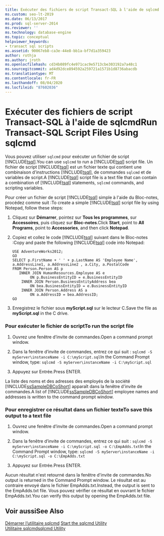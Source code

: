```yaml
---
title: Exécuter des fichiers de script Transact-SQL à l'aide de sqlcmd
ms.custom: seo-lt-2019
ms.date: 06/13/2017
ms.prod: sql-server-2014
ms.reviewer: ''
ms.technology: database-engine
ms.topic: conceptual
helpviewer_keywords:
- transact sql scripts
ms.assetid: 90067eb8-ca3e-44e8-bb1a-bf7d1a359423
author: rothja
ms.author: jroth
ms.openlocfilehash: cd34b089fc4e971cac9e5713cbe303192a7a48c1
ms.sourcegitcommit: ad4d92dce894592a259721a1571b1d8736abacdb
ms.translationtype: MT
ms.contentlocale: fr-FR
ms.lasthandoff: 08/04/2020
ms.locfileid: "87602036"
---
```

# <a name="run-transact-sql-script-files-using-sqlcmd"></a><span data-ttu-id="bb6ff-102">Exécuter des fichiers de script Transact-SQL à l'aide de sqlcmd</span><span class="sxs-lookup"><span data-stu-id="bb6ff-102">Run Transact-SQL Script Files Using sqlcmd</span></span>
  <span data-ttu-id="bb6ff-103">Vous pouvez utiliser `sqlcmd` pour exécuter un fichier de script [!INCLUDE[tsql](../../includes/tsql-md.md)].</span><span class="sxs-lookup"><span data-stu-id="bb6ff-103">You can use `sqlcmd` to run a [!INCLUDE[tsql](../../includes/tsql-md.md)] script file.</span></span> <span data-ttu-id="bb6ff-104">Un fichier de script [!INCLUDE[tsql](../../includes/tsql-md.md)] est un fichier texte qui contient une combinaison d'instructions [!INCLUDE[tsql](../../includes/tsql-md.md)], de commandes `sqlcmd` et de variables de script.</span><span class="sxs-lookup"><span data-stu-id="bb6ff-104">A [!INCLUDE[tsql](../../includes/tsql-md.md)] script file is a text file that can contain a combination of [!INCLUDE[tsql](../../includes/tsql-md.md)] statements, `sqlcmd` commands, and scripting variables.</span></span>  
  
 <span data-ttu-id="bb6ff-105">Pour créer un fichier de script [!INCLUDE[tsql](../../includes/tsql-md.md)] simple à l'aide du Bloc-notes, procédez comme suit :</span><span class="sxs-lookup"><span data-stu-id="bb6ff-105">To create a simple [!INCLUDE[tsql](../../includes/tsql-md.md)] script file by using Notepad, follow these steps:</span></span>  
  
1.  <span data-ttu-id="bb6ff-106">Cliquez sur **Démarrer**, pointez sur **Tous les programmes**, sur **Accessoires**, puis cliquez sur **Bloc-notes**.</span><span class="sxs-lookup"><span data-stu-id="bb6ff-106">Click **Start**, point to **All Programs**, point to **Accessories**, and then click **Notepad**.</span></span>  
  
2.  <span data-ttu-id="bb6ff-107">Copiez et collez le code [!INCLUDE[tsql](../../includes/tsql-md.md)] suivant dans le Bloc-notes :</span><span class="sxs-lookup"><span data-stu-id="bb6ff-107">Copy and paste the following [!INCLUDE[tsql](../../includes/tsql-md.md)] code into Notepad:</span></span>  
  
    ```  
    USE AdventureWorks2012;  
    GO  
    SELECT p.FirstName + ' ' + p.LastName AS 'Employee Name',  
    a.AddressLine1, a.AddressLine2 , a.City, a.PostalCode   
    FROM Person.Person AS p   
       INNER JOIN HumanResources.Employee AS e   
            ON p.BusinessEntityID = e.BusinessEntityID  
        INNER JOIN Person.BusinessEntityAddress bea   
            ON bea.BusinessEntityID = e.BusinessEntityID  
        INNER JOIN Person.Address AS a   
            ON a.AddressID = bea.AddressID;  
    GO  
    ```  
  
3.  <span data-ttu-id="bb6ff-108">Enregistrez le fichier sous **myScript.sql** sur le lecteur C.</span><span class="sxs-lookup"><span data-stu-id="bb6ff-108">Save the file as **myScript.sql** in the C drive.</span></span>  
  
### <a name="to-run-the-script-file"></a><span data-ttu-id="bb6ff-109">Pour exécuter le fichier de script</span><span class="sxs-lookup"><span data-stu-id="bb6ff-109">To run the script file</span></span>  
  
1.  <span data-ttu-id="bb6ff-110">Ouvrez une fenêtre d’invite de commandes.</span><span class="sxs-lookup"><span data-stu-id="bb6ff-110">Open a command prompt window.</span></span>  
  
2.  <span data-ttu-id="bb6ff-111">Dans la fenêtre d’invite de commandes, entrez ce qui suit : `sqlcmd -S myServer\instanceName -i C:\myScript.sql`</span><span class="sxs-lookup"><span data-stu-id="bb6ff-111">In the Command Prompt window, type: `sqlcmd -S myServer\instanceName -i C:\myScript.sql`</span></span>  
  
3.  <span data-ttu-id="bb6ff-112">Appuyez sur Entrée.</span><span class="sxs-lookup"><span data-stu-id="bb6ff-112">Press ENTER.</span></span>  
  
 <span data-ttu-id="bb6ff-113">La liste des noms et des adresses des employés de la société [!INCLUDE[ssSampleDBCoShort](../../includes/sssampledbcoshort-md.md)] apparaît dans la fenêtre d'invite de commandes.</span><span class="sxs-lookup"><span data-stu-id="bb6ff-113">A list of [!INCLUDE[ssSampleDBCoShort](../../includes/sssampledbcoshort-md.md)] employee names and addresses is written to the command prompt window.</span></span>  
  
### <a name="to-save-this-output-to-a-text-file"></a><span data-ttu-id="bb6ff-114">Pour enregistrer ce résultat dans un fichier texte</span><span class="sxs-lookup"><span data-stu-id="bb6ff-114">To save this output to a text file</span></span>  
  
1.  <span data-ttu-id="bb6ff-115">Ouvrez une fenêtre d’invite de commandes.</span><span class="sxs-lookup"><span data-stu-id="bb6ff-115">Open a command prompt window.</span></span>  
  
2.  <span data-ttu-id="bb6ff-116">Dans la fenêtre d’invite de commandes, entrez ce qui suit : `sqlcmd -S myServer\instanceName -i C:\myScript.sql -o C:\EmpAdds.txt`</span><span class="sxs-lookup"><span data-stu-id="bb6ff-116">In the Command Prompt window, type: `sqlcmd -S myServer\instanceName -i C:\myScript.sql -o C:\EmpAdds.txt`</span></span>  
  
3.  <span data-ttu-id="bb6ff-117">Appuyez sur Entrée.</span><span class="sxs-lookup"><span data-stu-id="bb6ff-117">Press ENTER.</span></span>  
  
 <span data-ttu-id="bb6ff-118">Aucun résultat n'est retourné dans la fenêtre d'invite de commandes.</span><span class="sxs-lookup"><span data-stu-id="bb6ff-118">No output is returned in the Command Prompt window.</span></span> <span data-ttu-id="bb6ff-119">Le résultat est au contraire envoyé dans le fichier EmpAdds.txt.</span><span class="sxs-lookup"><span data-stu-id="bb6ff-119">Instead, the output is sent to the EmpAdds.txt file.</span></span> <span data-ttu-id="bb6ff-120">Vous pouvez vérifier ce résultat en ouvrant le fichier EmpAdds.txt.</span><span class="sxs-lookup"><span data-stu-id="bb6ff-120">You can verify this output by opening the EmpAdds.txt file.</span></span>  
  
## <a name="see-also"></a><span data-ttu-id="bb6ff-121">Voir aussi</span><span class="sxs-lookup"><span data-stu-id="bb6ff-121">See Also</span></span>  
 <span data-ttu-id="bb6ff-122">[Démarrer l’utilitaire sqlcmd](sqlcmd-start-the-utility.md) </span><span class="sxs-lookup"><span data-stu-id="bb6ff-122">[Start the sqlcmd Utility](sqlcmd-start-the-utility.md) </span></span>  
 [<span data-ttu-id="bb6ff-123">Utilitaire sqlcmd</span><span class="sxs-lookup"><span data-stu-id="bb6ff-123">sqlcmd Utility</span></span>](../../tools/sqlcmd-utility.md)  
  
  
